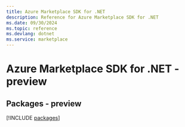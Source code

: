 ```yaml
---
title: Azure Marketplace SDK for .NET
description: Reference for Azure Marketplace SDK for .NET
ms.date: 09/30/2024
ms.topic: reference
ms.devlang: dotnet
ms.service: marketplace
---
```

# Azure Marketplace SDK for .NET - preview
## Packages - preview
[!INCLUDE [packages](marketplace-index.md)]